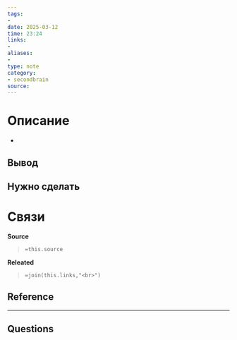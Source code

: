 ```yaml
---
tags: 
- 
date: 2025-03-12
time: 23:24
links: 
-
aliases: 
-
type: note
category: 
- secondbrain
source: 
---
```

# Описание
- 

**Вывод**
- 


**Нужно сделать**
- 


# Связи

**Source**
>`=this.source`

**Releated**
>`=join(this.links,"<br>")`


**Reference**
- 

---

**Questions**
-